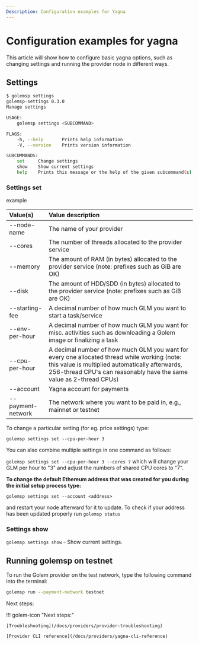```yaml
---
Description: Configuration examples for Yagna
---
```


# Configuration examples for yagna

This article will show how to configure basic yagna options, such as changing settings and running the provider node in different ways.

## Settings

```bash
$ golemsp settings
golemsp-settings 0.3.0
Manage settings

USAGE:
    golemsp settings <SUBCOMMAND>

FLAGS:
    -h, --help       Prints help information
    -V, --version    Prints version information

SUBCOMMANDS:
    set     Change settings
    show    Show current settings
    help    Prints this message or the help of the given subcommand(s)

```

### Settings set

example

|Value(s)                  |   Value  description  |
|:----------------------|:----------------------------------------|
|--node-name|The name of your provider|
|--cores|The number of threads allocated to the provider service|
|--memory|The amount of RAM (in bytes) allocated to the provider service (note: prefixes such as GiB are OK)|
|--disk|The amount of HDD/SDD (in bytes) allocated to the provider service (note: prefixes such as GiB are OK)|
|--starting-fee|A decimal number of how much GLM you want to start a task/service|
|--env-per-hour|A decimal number of how much GLM you want for misc. activities such as downloading a Golem image or finalizing a task|
|--cpu-per-hour|A decimal number of how much GLM you want for every one allocated thread while working (note: this value is multiplied automatically afterwards, 256-thread CPU's can reasonably have the same value as 2-thread CPUs)|
|--account|Yagna account for payments|
|--payment-network|The network where you want to be paid in, e.g., mainnet or testnet|

To change a particular setting (for eg. price settings) type:

`golemsp settings set --cpu-per-hour 3`

You can also combine multiple settings in one command as follows:

`golemsp settings set --cpu-per-hour 3 --cores 7` which will change your GLM per hour to "3" and adjust the numbers of shared CPU cores to "7".

**To change the default Ethereum address that was created for you during the initial setup process type:**

`golemsp settings set --account <address>`

and restart your node afterward for it to update. To check if your address has been updated properly run `golemsp status`

### Settings show

`golemsp settings show` - Show current settings.

## Running golemsp on testnet

To run the Golem provider on the test network, type the following command into the terminal:

```bash
golemsp run --payment-network testnet
```


Next steps:

!!! golem-icon "Next steps:"

    [Troubleshooting](/docs/providers/provider-troubleshooting)

    [Provider CLI reference](/docs/providers/yagna-cli-reference)


